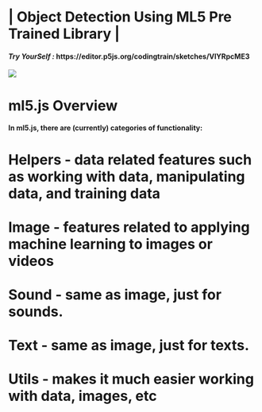 <h1>| Object Detection Using ML5 Pre Trained Library | </h1>
<H4><i>Try YourSelf :</i> https://editor.p5js.org/codingtrain/sketches/VIYRpcME3</H4> 

<img src = "https://github.com/KhushalSharmaTheDevloper/Object-Detection/assets/121273008/f08a6cfa-3703-4070-8965-36c939c30397">

<h1>ml5.js Overview</h1>

<h4>In ml5.js, there are (currently) categories of functionality:</h4>
<h1>
<b>Helpers</b> - data related features such as working with data, manipulating data, and training data<br><br>
<b>Image</b> - features related to applying machine learning to images or videos<br><br>
<b>Sound</b> - same as image, just for sounds.<br><br>
<b>Text</b> - same as image, just for texts.<br><br>
<b>Utils </b>- makes it much easier working with data, images, etc<br><br>

</h1>
